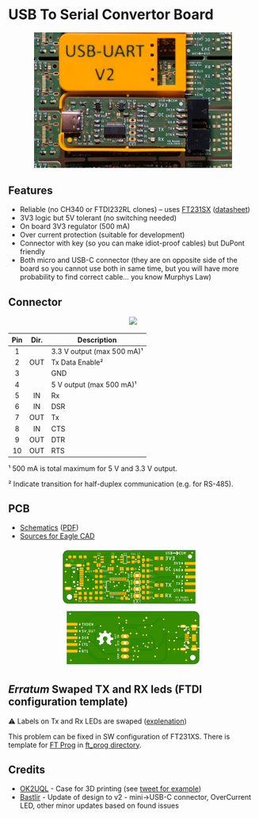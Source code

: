 # USB To Serial Convertor Board

<p align="center">
<img src="https://raw.githubusercontent.com/ah01/u2s/master/docs/photo.jpg" width="400" />
</p>

## Features

- Reliable (no CH340 or FTDI232RL clones) – uses [FT231SX](https://ftdichip.com/products/ft231xs/) ([datasheet](https://ftdichip.com/wp-content/uploads/2020/08/DS_FT231X.pdf))
- 3V3 logic but 5V tolerant (no switching needed)
- On board 3V3 regulator (500 mA)
- Over current protection (suitable for development)
- Connector with key (so you can make idiot-proof cables) but DuPont friendly
- Both micro and USB-C connector (they are on opposite side of the board so you cannot use both in same time, but you will have more probability to find correct cable… you know Murphys Law)

## Connector

<p align="center">
<img src="https://raw.githubusercontent.com/ah01/u2s/master/docs/pinout.png" />
</p>

| Pin | Dir. | Description |
|:---:|:----:| ------------|
| 1 |  | 3.3 V output (max 500 mA)¹ |
| 2 | OUT | Tx Data Enable² |
| 3 |  | GND |
| 4 |  | 5 V output (max 500 mA)¹ |
| 5 | IN | Rx |
| 6 | IN | DSR |
| 7 | OUT | Tx |
| 8 | IN | CTS |
| 9 | OUT | DTR |
| 10 | OUT | RTS |

¹ 500 mA is total maximum for 5 V  and 3.3 V output.

² Indicate transition for half-duplex communication (e.g. for RS-485).

## PCB

- [Schematics](https://raw.githubusercontent.com/ah01/u2s/master/docs/usb-to-serial.png) ([PDF](https://raw.githubusercontent.com/ah01/u2s/master/docs/usb-to-serial.pdf))
- [Sources for Eagle CAD](pcb)

<p align="center">
<img src="https://raw.githubusercontent.com/ah01/u2s/master/docs/usb-to-serial_top.png" width="280" /> &nbsp; &nbsp;
<img src="https://raw.githubusercontent.com/ah01/u2s/master/docs/usb-to-serial_bot.png" width="280" />
</p>

## _Erratum_ Swaped TX and RX leds (FTDI configuration template)

⚠ Labels on Tx and Rx LEDs are swaped ([explenation](ft_prog/readme.md))

This problem can be fixed in SW configuration of FT231XS. There is template for [FT Prog](https://www.ftdichip.com/Support/Utilities.htm#FT_PROG) in [ft_prog directory](ft_prog).

## Credits

- [OK2UQL](https://twitter.com/ok2uqlGabo) - Case for 3D printing (see [tweet for example](https://twitter.com/ok2uqlGabo/status/1366835820972376068))
- [Bastlir](https://twitter.com/bastlir) - Update of design to v2 - mini->USB-C connector, OverCurrent LED, other minor updates based on found issues